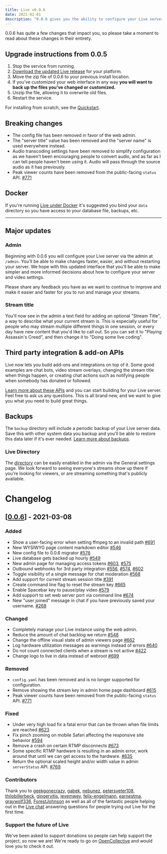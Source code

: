 ```yaml
---
title: Live v0.0.6
date: 2021-02-01
description: "0.0.6 gives you the ability to configure your Live server via the web and adds new 3rd party APIs for you to build upon."
---
```


0.0.6 has quite a few changes that impact you, so please take a moment to read about these changes in their entirety.

## Upgrade instructions from 0.0.5

1. Stop the service from running.
1. [Download the updated Live release](https://github.com/imzqqq/releases/tag/v0.0.6) for your platform.
1. Move the zip file of 0.0.6 to your previous install location.
1. If you've customized your web interface in any way **you will want to back up the files you've changed or customized.**
1. Unzip the file, allowing it to overwrite old files.
1. Restart the service.

For installing from scratch, see the [Quickstart](/quickstart).

## Breaking changes

- The config file has been removed in favor of the web admin.
- The "server title" value has been removed and the "server name" is used everywhere instead.
- Audio transcoding settings have been removed to simplify configuration as we haven't been encouraging people to convert audio, and as far as I can tell people haven't been using it. Audio will pass through the source audio as it has previously.
- Peak viewer counts have been removed from the public-facing `status` API. [#771](https://github.com/imzqqq/pull/771)

## Docker

If you're running [Live under Docker](/quickstart/docker/) it's suggested you bind your `data` directory so you have access to your database file, backups, etc.

---

## Major updates

### Admin

Beginning with 0.0.6 you will configure your Live server via the admin at `/admin`. You'll be able to make changes faster, easier, and without restarting your server. We hope with this updated interface that you'll be able to make simpler and more informed decisions about how to configure your server and video settings.

Please share any feedback you have as we want to continue to improve and make it easier and faster for you to run and manage your streams.

### Stream title

You'll now see in the admin a text field for adding an optional "Stream Title", a way to describe what your current stream is. This is especially useful for people who may stream multiple different things in one session, or every day have new content that you'd like to call out. So you can set it to "Playing Assassin's Creed", and then change it to "Doing some live coding".

## Third party integration & add-on APIs

Live now lets you build add-ons and integrations on top of it. Some good examples are chat bots, video stream overlays, changing the stream title when things happen, or creating chat actions such as notifying people when somebody has donated or followed.

[Learn more about these APIs](/thirdparty) and you can start building for your Live server. Feel free to ask us any questions. This is all brand new, and we want to give you what you need to build great things.

## Backups

The `backup` directory will include a periodic backup of your Live server data. Save this with other system data you backup and you'll be able to restore this data later if it's ever needed. [Learn more about backups](/docs/backups/).

### Live Directory

The [directory](https://directory.live.imzqqq.top) can be easily enabled in the admin via the General settings page. We look forward to seeing everyone's streams show up there if you're looking for viewers, or are streaming something that's publicly available.

# Changelog

## [[0.0.6](https://github.com/imzqqq/milestone/4)] - 2021-03-08

### Added

- Show a user-facing error when setting ffmpeg to an invalid path [#691](https://github.com/imzqqq/issues/691)
- New WYSIWYG page content markdown editor [#546](https://github.com/imzqqq/issues/546)
- New config file to 0.0.6 migrator [#576](https://github.com/imzqqq/issues/576)
- Live database gets backed up hourly [#549](https://github.com/imzqqq/issues/549)
- New admin page for managing access tokens [#603](https://github.com/imzqqq/issues/603), [#575](https://github.com/imzqqq/issues/575)
- Outbound webhooks for 3rd party integration [#556](https://github.com/imzqqq/issues/556), [#574](https://github.com/imzqqq/pull/574), [#602](https://github.com/imzqqq/issues/602)
- Toggle visibility of a single message for chat moderation [#568](https://github.com/imzqqq/issues/568)
- Add support for current stream session title [#391](https://github.com/imzqqq/issues/391)
- Create command line flag to reset the stream key [#665](https://github.com/imzqqq/issues/665)
- Enable Spacebar key to pause/play video [#579](https://github.com/imzqqq/issues/579)
- Add support to set web server port via command line [#674](https://github.com/imzqqq/issues/674)
- New "user joined" message in chat if you have previously saved your username. [#268](https://github.com/imzqqq/pull/628)

### Changed

- Completely manage your Live instance using the web admin.
- Reduce the amount of chat backlog we return [#548](https://github.com/imzqqq/issues/548)
- Change the offline visual state of admin viewers page [#662](https://github.com/imzqqq/issues/662)
- Log hardware utilization messages as warnings instead of errors [#640](https://github.com/imzqqq/issues/640)
- Do not count connected clients when a stream is not active [#422](https://github.com/imzqqq/issues/422)
- Change logo to live in data instead of webroot [#699](https://github.com/imzqqq/issues/699)

### Removed

- `config.yaml` has been removed and is no longer supported for configuration.
- Remove showing the stream key in admin home page dashboard [#615](https://github.com/imzqqq/issues/615)
- Peak viewer counts have been removed from the public-facing `status` API. [#771](https://github.com/imzqqq/pull/771)

### Fixed

- Under very high load fix a fatal error that can be thrown when file limits are reached [#623](https://github.com/imzqqq/issues/623)
- Fix pinch zooming on mobile Safari affecting the responsive site behavior [#594](https://github.com/imzqqq/issues/594)
- Remove a crash on certain RTMP disconnects [#673](https://github.com/imzqqq/issues/673)
- Some specific RTMP hardware is resulting in an admin error, work around that until we can get access to the hardware. [#635](https://github.com/imzqqq/issues/635)
- Return the optional scaled height and/or width value in admin `serverStatus` API. [#769](https://github.com/imzqqq/pull/769/).

### Contributors

Thank you to [geekgonecrazy](https://github.com/geekgonecrazy), [gabek](https://github.com/gabek), [nebunez](https://github.com/nebunez), [petersveter108](https://github.com/petersveter108), [thilobillerbeck](https://github.com/thilobillerbeck), [gingervitis](https://github.com/gingervitis), [jeyemwey](https://github.com/jeyemwey), [felix-engelmann](https://github.com/felix-engelmann), [earnestma](https://github.com/earnestma), [graywolf336](https://github.com/graywolf336), [ForestJohnson](https://github.com/ForestJohnson) as well as all of the fantastic people helping out in the [Live chat](https://owncast.rocket.chat) answering questions for people trying out Live for the first time.

### Support the future of Live

We've been asked to support donations so people can help support the project, so now we are! We're ready to go on [OpenCollective](https://opencollective.com/owncast) and would love you to check it out.
